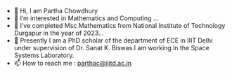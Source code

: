 - 👋 Hi, I am Partha Chowdhury 
- 👀 I’m interested in Mathematics and Computing ...
- 🌱 I’ve completed Msc Mathematics from National Institute of Technology Durgapur in the year of 2023...
- 💞️ Presently I am a PhD scholar of the department of ECE in IIIT Delhi under supervision of Dr. Sanat K. Biswas.I am working in the Space Systems Laboratory.
- 📫 How to reach me : parthac@iiitd.ac.in

<!---
Partha-123/Partha-123 is a ✨ special ✨ repository because its `README.md` (this file) appears on your GitHub profile.
You can click the Preview link to take a look at your changes.
--->
